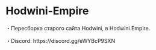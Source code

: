 # Hodwini-Empire
<p>・Пересборка старого сайта Hodwini, в Hodwini Empire.</p>
<p>・Discord: https://discord.gg/eWYBcP9SXN</p>
